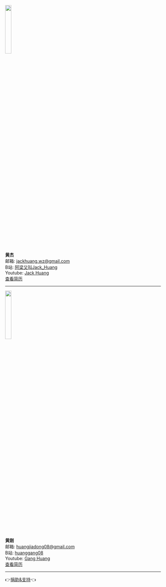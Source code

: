 <img src='/images/about/jack_circle.png' width='20%'>

**黄杰**<br/>
邮箱:  <jackhuang.wz@gmail.com><br/>
B站: [阿梁又叫Jack_Huang](https://space.bilibili.com/390042436/)<br/>
Youtube: [Jack Huang](https://www.youtube.com/channel/UCmKFJQiyNsN1FNfimDN5YQQ)<br/>
[查看简历](./hj/huangjie.md)

---
<img src='/images/about/dylan_circle.png' width='20%'>

**黄刚**<br/>
邮箱:  <huangjiadong08@gmail.com><br/>
B站: [huanggang08](https://space.bilibili.com/398494538)<br/>
Youtube: [Gang Huang](https://www.youtube.com/channel/UCXnLQRWwGfdm69t-mJrWC-Q)<br/>
[查看简历](./hg/huanggang.md)

---

👉[捐助&支持](./donate.md)👈
